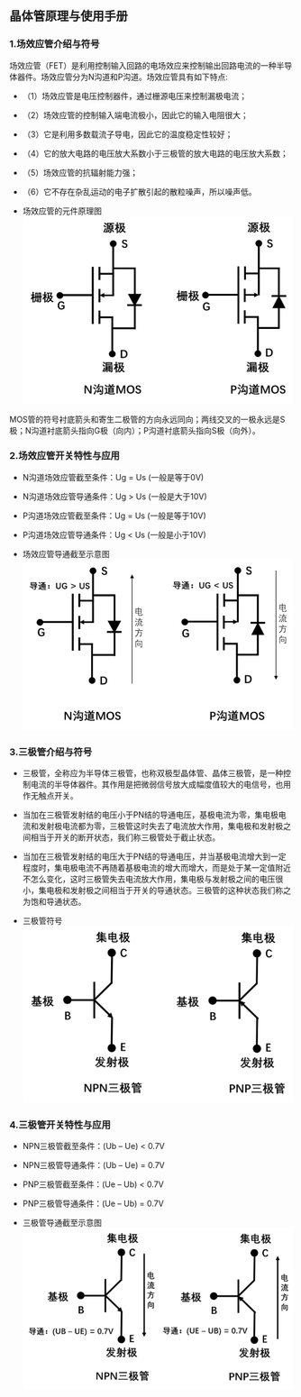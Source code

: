 ## 晶体管原理与使用手册

### 1.场效应管介绍与符号
场效应管（FET）是利用控制输入回路的电场效应来控制输出回路电流的一种半导体器件。场效应管分为N沟道和P沟道。场效应管具有如下特点:

- （1）场效应管是电压控制器件，通过栅源电压来控制漏极电流；
- （2）场效应管的控制输入端电流极小，因此它的输入电阻很大；
- （3）它是利用多数载流子导电，因此它的温度稳定性较好；
- （4）它的放大电路的电压放大系数小于三极管的放大电路的电压放大系数；
- （5）场效应管的抗辐射能力强；
- （6）它不存在杂乱运动的电子扩散引起的散粒噪声，所以噪声低。

- 场效应管的元件原理图
![logistic函数](./image/mos1.png)

MOS管的符号衬底箭头和寄生二极管的方向永远同向；两线交叉的一极永远是S极；N沟道衬底箭头指向G极（向内）；P沟道衬底箭头指向S极（向外）。

### 2.场效应管开关特性与应用

- N沟道场效应管截至条件：Ug = Us (一般是等于0V)
- N沟道场效应管导通条件：Ug > Us (一般是大于10V)
- P沟道场效应管截至条件：Ug = Us (一般是等于10V)
- P沟道场效应管导通条件：Ug < Us (一般是小于10V)

- 场效应管导通截至示意图
![logistic函数](./image/mos2.png)

### 3.三极管介绍与符号
- 三极管，全称应为半导体三极管，也称双极型晶体管、晶体三极管，是一种控制电流的半导体器件。其作用是把微弱信号放大成幅度值较大的电信号，也用作无触点开关。
- 当加在三极管发射结的电压小于PN结的导通电压，基极电流为零，集电极电流和发射极电流都为零，三极管这时失去了电流放大作用，集电极和发射极之间相当于开关的断开状态，我们称三极管处于截止状态。
- 当加在三极管发射结的电压大于PN结的导通电压，并当基极电流增大到一定程度时，集电极电流不再随着基极电流的增大而增大，而是处于某一定值附近不怎么变化，这时三极管失去电流放大作用，集电极与发射极之间的电压很小，集电极和发射极之间相当于开关的导通状态。三极管的这种状态我们称之为饱和导通状态。

- 三极管符号
![logistic函数](./image/triode1.png)

### 4.三极管开关特性与应用
- NPN三极管截至条件：(Ub – Ue) < 0.7V
- NPN三极管导通条件：(Ub – Ue) = 0.7V
- PNP三极管截至条件：(Ue – Ub) < 0.7V
- PNP三极管导通条件：(Ue – Ub) = 0.7V

- 三极管导通截至示意图
![logistic函数](./image/triode2.png)

